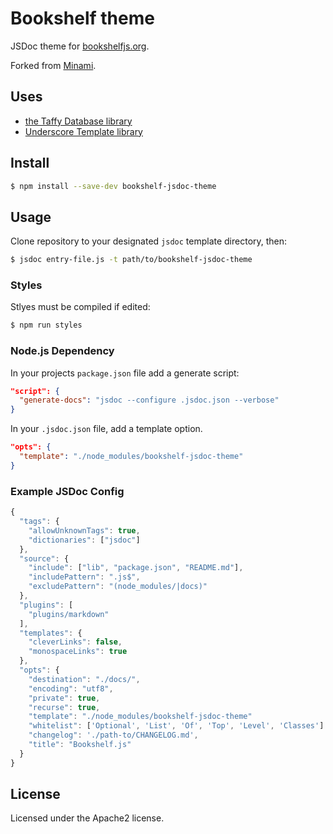 # Bookshelf theme

JSDoc theme for [bookshelfjs.org](http://bookshelfjs.org).

Forked from [Minami](https://github.com/Nijikokun/minami).

## Uses

- [the Taffy Database library](http://taffydb.com/)
- [Underscore Template library](http://documentcloud.github.com/underscore/#template)

## Install

```bash
$ npm install --save-dev bookshelf-jsdoc-theme
```

## Usage

Clone repository to your designated `jsdoc` template directory, then:

```bash
$ jsdoc entry-file.js -t path/to/bookshelf-jsdoc-theme
```

### Styles

Stlyes must be compiled if edited:

```bash
$ npm run styles
```

### Node.js Dependency

In your projects `package.json` file add a generate script:

```json
"script": {
  "generate-docs": "jsdoc --configure .jsdoc.json --verbose"
}
```

In your `.jsdoc.json` file, add a template option.

```json
"opts": {
  "template": "./node_modules/bookshelf-jsdoc-theme"
}
```

### Example JSDoc Config

```js
{
  "tags": {
    "allowUnknownTags": true,
    "dictionaries": ["jsdoc"]
  },
  "source": {
    "include": ["lib", "package.json", "README.md"],
    "includePattern": ".js$",
    "excludePattern": "(node_modules/|docs)"
  },
  "plugins": [
    "plugins/markdown"
  ],
  "templates": {
    "cleverLinks": false,
    "monospaceLinks": true
  },
  "opts": {
    "destination": "./docs/",
    "encoding": "utf8",
    "private": true,
    "recurse": true,
    "template": "./node_modules/bookshelf-jsdoc-theme"
    "whitelist": ['Optional', 'List', 'Of', 'Top', 'Level', 'Classes']
    "changelog": './path-to/CHANGELOG.md',
    "title": "Bookshelf.js"
  }
}
```

## License

Licensed under the Apache2 license.
